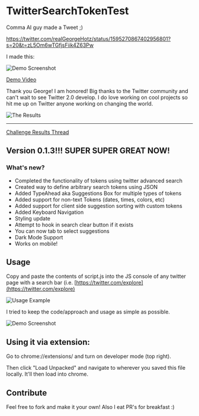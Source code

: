 # TwitterSearchTokenTest

Comma AI guy made a Tweet ;)

https://twitter.com/realGeorgeHotz/status/1595270867402956801?s=20&t=zL5Om6wTGfjsFiik4Z63Pw

I made this:

![Demo Screenshot](https://cdn.discordapp.com/attachments/803131522571829289/1044900876772446219/image.png)

[Demo Video](https://twitter.com/TJEvarts/status/1595600733914669062?s=20&t=_cdefDme6RcCFnC4_3ngkQ)

Thank you George! I am honored! Big thanks to the Twitter community and can't wait to see Twitter 2.0 develop. I do love working on cool projects so hit me up on Twitter anyone working on changing the world.

![The Results](https://cdn.discordapp.com/attachments/803131522571829289/1045765758073978931/image.png)

---

[Challenge Results Thread](https://twitter.com/realGeorgeHotz/status/1596003668599328768?s=20&t=aOEUqX3LdV3dOEh3sTIevg)

## Version 0.1.3!!! SUPER SUPER GREAT NOW!

### What's new?

- Completed the functionality of tokens using twitter advanced search
- Created way to define arbitrary search tokens using JSON
- Added TypeAhead aka Suggestions Box for multiple types of tokens
- Added support for non-text Tokens (dates, times, colors, etc)
- Added support for client side suggestion sorting with custom tokens
- Added Keyboard Navigation
- Styling update
- Attempt to hook in search clear button if it exists
- You can now tab to select suggestions
- Dark Mode Support
- Works on mobile!

## Usage

Copy and paste the contents of script.js into the JS console of any twitter page with a search bar (i.e. [https://twitter.com/explore](https://twitter.com/explore)

![Usage Example](https://cdn.discordapp.com/attachments/803131522571829289/1045770003087114351/instructions.png)

I tried to keep the code/approach and usage as simple as possible.

![Demo Screenshot](https://cdn.discordapp.com/attachments/803131522571829289/1044900876772446219/image.png)

## Using it via extension:
Go to chrome://extensions/ and turn on developer mode (top right).

Then click "Load Unpacked" and navigate to wherever you saved this file locally. It'll then load into chrome.

## Contribute

Feel free to fork and make it your own! Also I eat PR's for breakfast :)
